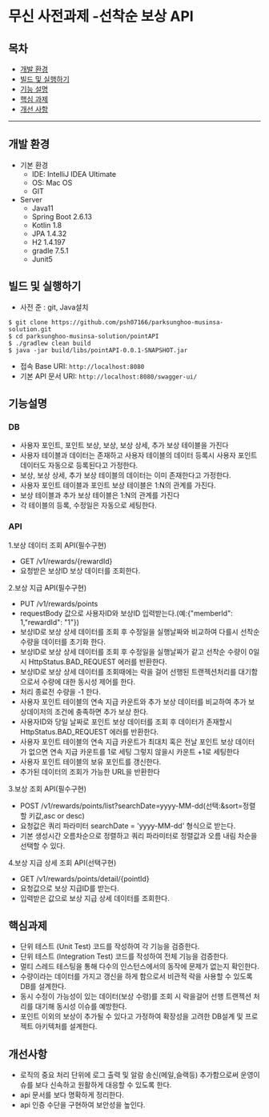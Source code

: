 # 무신 사전과제 -선착순 보상 API

## 목차
- [개발 환경](#개발환경)
- [빌드 및 실행하기](#빌드-및-실행하기)
- [기능 설명](#기능설명)
- [핵심 과제](#핵심과제)
- [개선 사항](#개선사항)
---
## 개발 환경
- 기본 환경
  - IDE: IntelliJ IDEA Ultimate
  - OS: Mac OS
  - GIT
- Server
  - Java11
  - Spring Boot 2.6.13
  - Kotlin 1.8
  - JPA 1.4.32
  - H2 1.4.197
  - gradle 7.5.1
  - Junit5

## 빌드 및 실행하기
- 사전 준 : git, Java설치
```
$ git clone https://github.com/psh07166/parksunghoo-musinsa-solution.git
$ cd parksunghoo-musinsa-solution/pointAPI
$ ./gradlew clean build
$ java -jar build/libs/pointAPI-0.0.1-SNAPSHOT.jar
```
- 접속 Base URI: `http://localhost:8080`
- 기본 API 문서 URI:  `http://localhost:8080/swagger-ui/`

## 기능설명

### DB
- 사용자 포인트, 포인트 보상, 보상, 보상 상세, 추가 보상 테이블을 가진다
- 사용자 테이블과 데이터는 존재하고 사용자 테이블의 데이터 등록시 사용자 포인트 데이터도 자동으로 등록된다고 가정한다.
- 보상, 보상 상세, 추가 보상 테이블의 데이터는 이미 존재한다고 가정한다.
- 사용자 포인트 테이블과 포인트 보상 테이블은 1:N의 관계를 가진다.
- 보상 테이블과 추가 보상 테이블은 1:N의 관계를 가진다
- 각 테이블의 등록, 수정일은 자동으로 세팅한다.

### API

1.보상 데이터 조회 API(필수구현)
- GET /v1/rewards/{rewardId}
- 요청받은 보상ID 보상 데이터를 조회한다.

2.보상 지급 API(필수구현)
- PUT /v1/rewards/points
- requestBody 값으로 사용자ID와 보상ID 입력받는다.(예:{"memberId": 1,"rewardId": "1"})
- 보상ID로 보상 상세 데이터를 조회 후 수정일을 실행날짜와 비교하여 다를시 선착순 수량을 데이터를 초기화 한다.
- 보상ID로 보상 상세 데이터를 조회 후 수정일을 실행날짜가 같고 선착순 수량이 0일시 HttpStatus.BAD_REQUEST 에러를 반환한다.
- 보상ID로 보상 상세 데이터를 조회때에는 락을 걸어 선행된 트랜젝션처리를 대기함으로서 수량에 대한 동시성 제어를 한다.
- 처리 종료전 수량을 -1 한다.
- 사용자 포인트 테이블의 연속 지급 카운트와 추가 보상 데이터를 비교하여 추가 보상데이저의 조건에 충족하면 추가 보상 한다.
- 사용자ID와 당일 날짜로 포인트 보상 데이터를 조회 후 데이터가 존재할시 HttpStatus.BAD_REQUEST 에러를 반환한다.
- 사용자 포인트 테이블의 연속 지급 카운트가 최대치 혹은 전날 포인트 보상 데이터가 없으면 연속 지급 카운트를 1로 세팅 그렇지 않을시 카운트 +1로 세팅한다
- 사용자 포인트 테이블의 보유 포인트를 갱신한다.
- 추가된 데이터의 조회가 가능한 URL을 반환한다

3.보상 조회 API(필수구현)
- POST /v1/rewards/points/list?searchDate=yyyy-MM-dd(선택:&sort=정렬할 키값,asc or desc)
- 요청값은 쿼리 파라미터 searchDate = 'yyyy-MM-dd' 형식으로 받는다.
- 기본 생성시간 오름차순으로 정렬하고 쿼리 파라미터로 정렬값과 오름 내림 차순을 선택할 수 있다.

4.보상 지급 상세 조회 API(선택구현)
- GET /v1/rewards/points/detail/{pointId}
- 요청값으로 보상 지급ID를 받는다.
- 입력받은 값으로 보상 지급 상세 데이터를 조회한다.

## 핵심과제
- 단위 테스트 (Unit Test) 코드를 작성하여 각 기능을 검증한다.
- 단위 테스트 (Integration Test) 코드를 작성하여 전체 기능을 검증한다.
- 멀티 스레드 테스팅을 통해 다수의 인스턴스에서의 동작에 문제가 없는지 확인한다.
- 수량이라는 데이터를 가지고 갱신을 하게 함으로서 비관적 락을 사용할 수 있도록 DB를 설계한다.
- 동시 수정이 가능성이 있는 데이터(보상 수령)를 조회 시 락을걸어 선행 트랜젝션 처리를 대기해 동시성 이슈를 예방한다.
- 포인트 이외의 보상이 추가될 수 있다고 가정하여 확장성을 고려한 DB설계 및 프로젝트 아키텍처를 설계한다.

## 개선사항
- 로직의 중요 처리 단위에 로그 출력 및 알람 송신(메일,슬랙등) 추가함으로써 운영이슈를 보다 신속하고 원활하게 대응할 수
  있도록 한다.
- api 문서를 보다 명확하게 정리한다.
- api 인증 수단을 구현하여 보안성을 높인다.